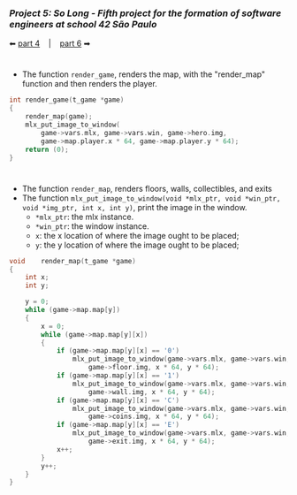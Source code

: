### _Project 5: So Long - Fifth project for the formation of software engineers at school 42 São Paulo_

 ⬅ [part 4](https://github.com/Vinicius-Santoro/42-formation-lvl1-5.so-long/blob/main/READMES/04.read_map.md) &nbsp;&nbsp;&nbsp;|&nbsp;&nbsp;&nbsp; [part 6](https://github.com/Vinicius-Santoro/42-formation-lvl1-5.so-long/blob/main/READMES/06.move.md) ➡
 
<h1></h1>

- The function `render_game`, renders the map, with the "render_map" function and then renders the player.

```c
int	render_game(t_game *game)
{
	render_map(game);
	mlx_put_image_to_window(
		game->vars.mlx, game->vars.win, game->hero.img,
		game->map.player.x * 64, game->map.player.y * 64);
	return (0);
}
```

<h1></h1>

- The function `render_map`, renders floors, walls, collectibles, and exits
- The function `mlx_put_image_to_window(void *mlx_ptr, void *win_ptr, void *img_ptr, int x, int y)`, print the image in the window.
    - `*mlx_ptr`: the mlx instance.
    - `*win_ptr`: the window instance.
    - `x`: the x location of where the image ought to be placed;
    - `y`: the y location of where the image ought to be placed;


```c
void	render_map(t_game *game)
{
	int	x;
	int	y;

	y = 0;
	while (game->map.map[y])
	{
		x = 0;
		while (game->map.map[y][x])
		{
			if (game->map.map[y][x] == '0')
				mlx_put_image_to_window(game->vars.mlx, game->vars.win,
					game->floor.img, x * 64, y * 64);
			if (game->map.map[y][x] == '1')
				mlx_put_image_to_window(game->vars.mlx, game->vars.win,
					game->wall.img, x * 64, y * 64);
			if (game->map.map[y][x] == 'C')
				mlx_put_image_to_window(game->vars.mlx, game->vars.win,
					game->coins.img, x * 64, y * 64);
			if (game->map.map[y][x] == 'E')
				mlx_put_image_to_window(game->vars.mlx, game->vars.win,
					game->exit.img, x * 64, y * 64);
			x++;
		}
		y++;
	}
}
```
